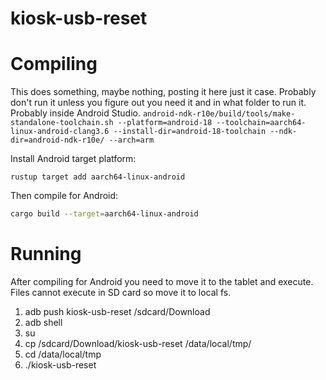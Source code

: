 # kiosk-usb-reset

# Compiling

This does something, maybe nothing, posting it here just it case. Probably don't run it unless you figure out you need it and in what folder to run it. Probably inside Android Studio.
```android-ndk-r10e/build/tools/make-standalone-toolchain.sh --platform=android-18 --toolchain=aarch64-linux-android-clang3.6 --install-dir=android-18-toolchain --ndk-dir=android-ndk-r10e/ --arch=arm```

Install Android target platform:
```
rustup target add aarch64-linux-android
```

Then compile for Android:
```bash
cargo build --target=aarch64-linux-android
```

# Running

After compiling for Android you need to move it to the tablet and execute. Files cannot execute in SD card so move it to local fs.

1. adb push kiosk-usb-reset /sdcard/Download
2. adb shell
3. su
4. cp /sdcard/Download/kiosk-usb-reset /data/local/tmp/
5. cd /data/local/tmp
6. ./kiosk-usb-reset
